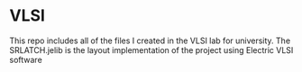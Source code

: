 # VLSI
This repo includes all of the files I created in the VLSI lab for university.
The SRLATCH.jelib is the layout implementation of the project using Electric VLSI software
